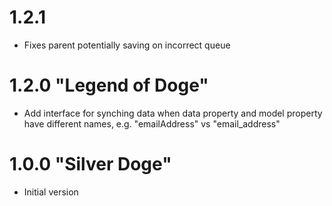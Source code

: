 # 1.2.1 

- Fixes parent potentially saving on incorrect queue

# 1.2.0 "Legend of Doge"

- Add interface for synching data when data property and model property have different names,
  e.g. "emailAddress" vs "email_address"


# 1.0.0 "Silver Doge"

- Initial version
